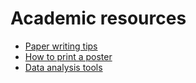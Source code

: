 # Academic resources

- [Paper writing tips](papers.md)
- [How to print a poster](posters.md)
- [Data analysis tools](data_tools.md)
